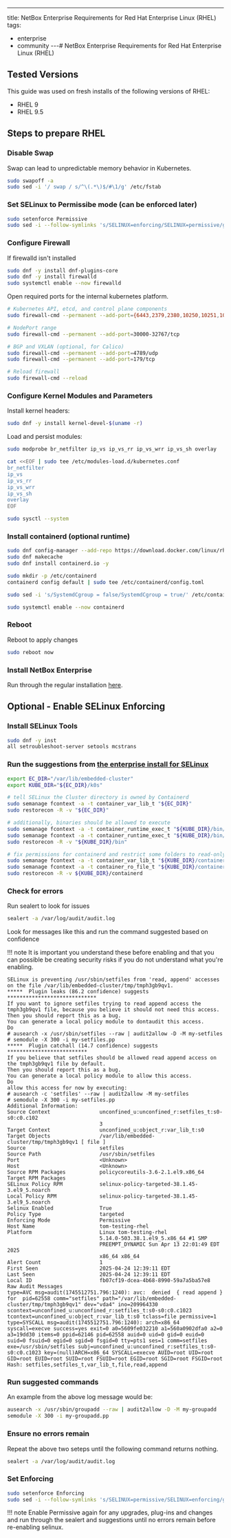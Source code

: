 ---
title: NetBox Enterprise Requirements for Red Hat Enterprise Linux (RHEL)
tags:
  - enterprise
  - community
---# NetBox Enterprise Requirements for Red Hat Enterprise Linux (RHEL)

## Tested Versions

This guide was used on fresh installs of the following versions of RHEL:

- RHEL 9
- RHEL 9.5

## Steps to prepare RHEL

### Disable Swap

Swap can lead to unpredictable memory behavior in Kubernetes.

```bash
sudo swapoff -a
sudo sed -i '/ swap / s/^\(.*\)$/#\1/g' /etc/fstab
```

### Set SELinux to Permissibe mode (can be enforced later)

```bash
sudo setenforce Permissive
sudo sed -i --follow-symlinks 's/SELINUX=enforcing/SELINUX=permissive/g' /etc/sysconfig/selinux
```

### Configure Firewall

If firewalld isn't installed

```bash
sudo dnf -y install dnf-plugins-core
sudo dnf -y install firewalld
sudo systemctl enable --now firewalld
```

Open required ports for the internal kubernetes platform.

```bash
# Kubernetes API, etcd, and control plane components
sudo firewall-cmd --permanent --add-port={6443,2379,2380,10250,10251,10252,10255,5473,10257,10259}/tcp

# NodePort range
sudo firewall-cmd --permanent --add-port=30000-32767/tcp

# BGP and VXLAN (optional, for Calico)
sudo firewall-cmd --permanent --add-port=4789/udp
sudo firewall-cmd --permanent --add-port=179/tcp

# Reload firewall
sudo firewall-cmd --reload
```

### Configure Kernel Modules and Parameters

Install kernel headers:

```bash
sudo dnf -y install kernel-devel-$(uname -r)
```

Load and persist modules:

```bash
sudo modprobe br_netfilter ip_vs ip_vs_rr ip_vs_wrr ip_vs_sh overlay

cat <<EOF | sudo tee /etc/modules-load.d/kubernetes.conf
br_netfilter
ip_vs
ip_vs_rr
ip_vs_wrr
ip_vs_sh
overlay
EOF

sudo sysctl --system
```

### Install containerd (optional runtime)

```bash
sudo dnf config-manager --add-repo https://download.docker.com/linux/rhel/docker-ce.repo
sudo dnf makecache
sudo dnf install containerd.io -y

sudo mkdir -p /etc/containerd
containerd config default | sudo tee /etc/containerd/config.toml

sudo sed -i 's/SystemdCgroup = false/SystemdCgroup = true/' /etc/containerd/config.toml

sudo systemctl enable --now containerd
```

### Reboot

Reboot to apply changes

```bash
sudo reboot now
```

### Install NetBox Enterprise

Run through the regular installation [here](nbe-ec-installation.md).

## Optional - Enable SELinux Enforcing

### Install SELinux Tools

```bash
sudo dnf -y inst
all setroubleshoot-server setools mcstrans
```

### Run the suggestions from [the enterprise install for SELinux](./nbe-ec-requirements.md#selinux)

```bash
export EC_DIR="/var/lib/embedded-cluster"
export KUBE_DIR="${EC_DIR}/k0s"

# tell SELinux the Cluster directory is owned by Containerd
sudo semanage fcontext -a -t container_var_lib_t "${EC_DIR}"
sudo restorecon -R -v "${EC_DIR}"

# additionally, binaries should be allowed to execute
sudo semanage fcontext -a -t container_runtime_exec_t "${KUBE_DIR}/bin/containerd.*"
sudo semanage fcontext -a -t container_runtime_exec_t "${KUBE_DIR}/bin/runc"
sudo restorecon -R -v "${KUBE_DIR}/bin"

# fix permissions for containerd and restrict some folders to read-only
sudo semanage fcontext -a -t container_var_lib_t "${KUBE_DIR}/containerd(/.*)?"
sudo semanage fcontext -a -t container_ro_file_t "${KUBE_DIR}/containerd/io.containerd.snapshotter.*/snapshots(/.*)?"
sudo restorecon -R -v ${KUBE_DIR}/containerd
```

### Check for errors

Run sealert to look for issues

```bash
sealert -a /var/log/audit/audit.log
```

Look for messages like this and run the command suggested based on confidence

!!! note
    It is important you understand these before enabling and that you can possible be creating security risks if you do not understand what you're enabling.

```log
SELinux is preventing /usr/sbin/setfiles from 'read, append' accesses on the file /var/lib/embedded-cluster/tmp/tmph3gb9qv1.
*****  Plugin leaks (86.2 confidence) suggests   *****************************
If you want to ignore setfiles trying to read append access the tmph3gb9qv1 file, because you believe it should not need this access.
Then you should report this as a bug.  
You can generate a local policy module to dontaudit this access.
Do
# ausearch -x /usr/sbin/setfiles --raw | audit2allow -D -M my-setfiles
# semodule -X 300 -i my-setfiles.pp
*****  Plugin catchall (14.7 confidence) suggests   **************************
If you believe that setfiles should be allowed read append access on the tmph3gb9qv1 file by default.
Then you should report this as a bug.
You can generate a local policy module to allow this access.
Do
allow this access for now by executing:
# ausearch -c 'setfiles' --raw | audit2allow -M my-setfiles
# semodule -X 300 -i my-setfiles.pp
Additional Information:
Source Context                unconfined_u:unconfined_r:setfiles_t:s0-s0:c0.c102
                              3
Target Context                unconfined_u:object_r:var_lib_t:s0
Target Objects                /var/lib/embedded-cluster/tmp/tmph3gb9qv1 [ file ]
Source                        setfiles
Source Path                   /usr/sbin/setfiles
Port                          <Unknown>
Host                          <Unknown>
Source RPM Packages           policycoreutils-3.6-2.1.el9.x86_64
Target RPM Packages           
SELinux Policy RPM            selinux-policy-targeted-38.1.45-3.el9_5.noarch
Local Policy RPM              selinux-policy-targeted-38.1.45-3.el9_5.noarch
Selinux Enabled               True
Policy Type                   targeted
Enforcing Mode                Permissive
Host Name                     tom-testing-rhel
Platform                      Linux tom-testing-rhel
                              5.14.0-503.38.1.el9_5.x86_64 #1 SMP
                              PREEMPT_DYNAMIC Sun Apr 13 22:01:49 EDT 2025
                              x86_64 x86_64
Alert Count                   1
First Seen                    2025-04-24 12:39:11 EDT
Last Seen                     2025-04-24 12:39:11 EDT
Local ID                      fb07cf19-dcea-4b68-8990-59a7a5ba57e8
Raw Audit Messages
type=AVC msg=audit(1745512751.796:1240): avc:  denied  { read append } for  pid=62558 comm="setfiles" path="/var/lib/embedded-cluster/tmp/tmph3gb9qv1" dev="vda4" ino=209964330 scontext=unconfined_u:unconfined_r:setfiles_t:s0-s0:c0.c1023 tcontext=unconfined_u:object_r:var_lib_t:s0 tclass=file permissive=1
type=SYSCALL msg=audit(1745512751.796:1240): arch=x86_64 syscall=execve success=yes exit=0 a0=5609fe032210 a1=560a0902dfa0 a2=0 a3=19dd30 items=0 ppid=62146 pid=62558 auid=0 uid=0 gid=0 euid=0 suid=0 fsuid=0 egid=0 sgid=0 fsgid=0 tty=pts1 ses=1 comm=setfiles exe=/usr/sbin/setfiles subj=unconfined_u:unconfined_r:setfiles_t:s0-s0:c0.c1023 key=(null)ARCH=x86_64 SYSCALL=execve AUID=root UID=root GID=root EUID=root SUID=root FSUID=root EGID=root SGID=root FSGID=root
Hash: setfiles,setfiles_t,var_lib_t,file,read,append
```

### Run suggested commands

An example from the above log message would be:

```bash
ausearch -x /usr/sbin/groupadd --raw | audit2allow -D -M my-groupadd
semodule -X 300 -i my-groupadd.pp
```

### Ensure no errors remain

Repeat the above two seteps until the following command returns nothing.

```bash
sealert -a /var/log/audit/audit.log
```

### Set Enforcing

```bash
sudo setenforce Enforcing
sudo sed -i --follow-symlinks 's/SELINUX=permissive/SELINUX=enforcing/g' /etc/sysconfig/selinux
```

!!! note
    Enable Permissive again for any upgrades, plug-ins and changes and run through the sealert and suggestions until no errors remain before re-enabling selinux.
